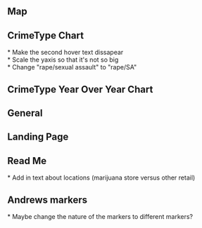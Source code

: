 <h2> Map </h2>

<h2>  CrimeType Chart  </h2>
  * Make the second hover text dissapear <br>
  * Scale the yaxis so that it's not so big <br>
  * Change "rape/sexual assault" to "rape/SA" <br>
    

<h2>  CrimeType Year Over Year Chart  </h2>

<h2> General  </h2>

<h2> Landing Page </h2>

<h2> Read Me </h2>
  * Add in text about locations (marijuana store versus other retail) <br>

<h2> Andrews markers </h2>
* Maybe change the nature of the markers to different markers?
